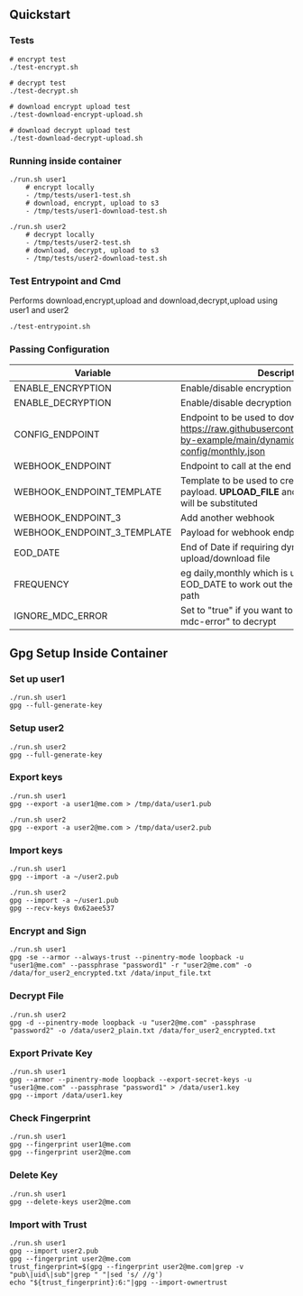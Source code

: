 
## Quickstart

### Tests

```
# encrypt test
./test-encrypt.sh

# decrypt test
./test-decrypt.sh

# download encrypt upload test
./test-download-encrypt-upload.sh

# download decrypt upload test
./test-download-decrypt-upload.sh

```

### Running inside container
```
./run.sh user1
    # encrypt locally
    - /tmp/tests/user1-test.sh
    # download, encrypt, upload to s3
    - /tmp/tests/user1-download-test.sh

./run.sh user2
    # decrypt locally
    - /tmp/tests/user2-test.sh
    # download, decrypt, upload to s3
    - /tmp/tests/user2-download-test.sh

```

### Test Entrypoint and Cmd
Performs download,encrypt,upload and download,decrypt,upload using user1 and user2
```
./test-entrypoint.sh
```

### Passing Configuration

|Variable|Description|
|---|---|
|ENABLE_ENCRYPTION|Enable/disable encryption|
|ENABLE_DECRYPTION|Enable/disable decryption|
|CONFIG_ENDPOINT|Endpoint to be used to download env var eg https://raw.githubusercontent.com/skhatri/gpg-by-example/main/dynamic-config/monthly.json|
|WEBHOOK_ENDPOINT|Endpoint to call at the end of the task|
|WEBHOOK_ENDPOINT_TEMPLATE|Template to be used to create webhook payload. __UPLOAD_FILE__ and __DOWNLOAD_FILE__ will be substituted|
|WEBHOOK_ENDPOINT_3|Add another webhook|
|WEBHOOK_ENDPOINT_3_TEMPLATE|Payload for webhook endpoint 3|
|EOD_DATE|End of Date if requiring dynamic calculation of upload/download file|
|FREQUENCY|eg daily,monthly which is used along with EOD_DATE to work out the date value in file path|
|IGNORE_MDC_ERROR|Set to "true" if you want to use flag "--ignore-mdc-error" to decrypt|




## Gpg Setup Inside Container
### Set up user1
```
./run.sh user1
gpg --full-generate-key
```

### Setup user2
```
./run.sh user2
gpg --full-generate-key
```

### Export keys
```
./run.sh user1
gpg --export -a user1@me.com > /tmp/data/user1.pub

./run.sh user2
gpg --export -a user2@me.com > /tmp/data/user2.pub
```
### Import keys
```
./run.sh user1
gpg --import -a ~/user2.pub

./run.sh user2
gpg --import -a ~/user1.pub
gpg --recv-keys 0x62aee537 
```

### Encrypt and Sign
```
./run.sh user1
gpg -se --armor --always-trust --pinentry-mode loopback -u "user1@me.com" --passphrase "password1" -r "user2@me.com" -o /data/for_user2_encrypted.txt /data/input_file.txt
```
### Decrypt File
```
./run.sh user2
gpg -d --pinentry-mode loopback -u "user2@me.com" -passphrase "password2" -o /data/user2_plain.txt /data/for_user2_encrypted.txt
```

### Export Private Key
```
./run.sh user1
gpg --armor --pinentry-mode loopback --export-secret-keys -u "user1@me.com" --passphrase "password1" > /data/user1.key
gpg --import /data/user1.key
```

### Check Fingerprint
```
./run.sh user1
gpg --fingerprint user1@me.com
gpg --fingerprint user2@me.com
```

### Delete Key
```
./run.sh user1
gpg --delete-keys user2@me.com
```

### Import with Trust
```
./run.sh user1
gpg --import user2.pub
gpg --fingerprint user2@me.com
trust_fingerprint=$(gpg --fingerprint user2@me.com|grep -v "pub\|uid\|sub"|grep " "|sed 's/ //g')
echo "${trust_fingerprint}:6:"|gpg --import-ownertrust
```




